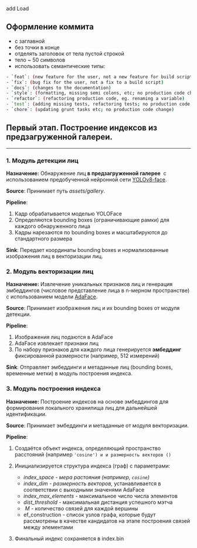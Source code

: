 add Load

## Оформление коммита

- с заглавной
- без точки в конце
- отделять заголовок от тела пустой строкой
- тело ~ 50 символов
- использовать семантические типы:

```bash
- `feat`: (new feature for the user, not a new feature for build script)
- `fix`: (bug fix for the user, not a fix to a build script)
- `docs`: (changes to the documentation)
- `style`: (formatting, missing semi colons, etc; no production code change)
- `refactor`: (refactoring production code, eg. renaming a variable)
- `test`: (adding missing tests, refactoring tests; no production code change)
- `chore`: (updating grunt tasks etc; no production code change)

```



## Первый этап. Построение индексов из предзагруженной галереи.

---

### 1. Модуль детекции лиц

**Назначение:** Обнаружение лиц **в предзагруженной галерее**  с использованием предобученной нейронной сети [YOLOv8-face](https://github.com/akanametov/yolo-face?tab=readme-ov-file#yolov8-face).

**Source**: Принимает путь _assets/gallery_.

**Pipeline**:

1. Кадр обрабатывается моделью YOLOFace
2. Определяются bounding boxes (ограничивающие рамки) для каждого обнаруженного лица
3. Кадры нарезаются по bounding boxes и масштабируются до стандартного размера

**Sink**: Передает координаты bounding boxes и нормализованные изображения лиц в векторизации лиц.

  

### 2. Модуль векторизации лиц

**Назначение:** Извлечение уникальных признаков лиц и генерация эмбеддингов (числовое представление лица в n-мерном пространстве) с использованием модели [AdaFace](https://github.com/mk-minchul/AdaFace).

**Source**: Принимает изображения лиц и их bounding boxes от модуля детекции.

**Pipeline**:

1. Изображения лиц подаются в AdaFace
2. AdaFace извлекает признаки лиц
3. По набору признаков для каждого лица генерируется **эмбеддинг** фиксированной размерности (например, 512 измерений) 

**Sink**: Отправляет эмбеддинги и метаданные лиц (bounding boxes, временные метки) в модуль построения индекса.

  

### 3. Модуль построения индекса

**Назначение:** Построение индекcов на основе эмбеддингов для формирования локального хранилища лиц для дальнейшей идентификации.

**Source**: Принимает эмбеддинги и метаданные от модуля векторизации.

**Pipeline**:

1. Создаётся объект индекса, определяющий пространство расстояний (например `'cosine') и и размерность векторов ()`
2. Инициализируется структура индекса (граф) с параметрами:
    - _index_space - мера растояния (например, `cosine`)_
    - _index_dim - размерность векторов,_ устанавливается в соответствии с выходными значенями AdaFace  
    - _index_max_elements_ - максимальное число числа элементов 
    - _dist_threshold_ - максимальная дистанция успешного мэтча
	-  _M_ - количество связей для каждой вершины
    - ef_construction - список узлов графа, которые будут рассмотрены в качестве кандидатов на этапе построения связей между элементами

2. Финальный индекс сохраняется в index.bin